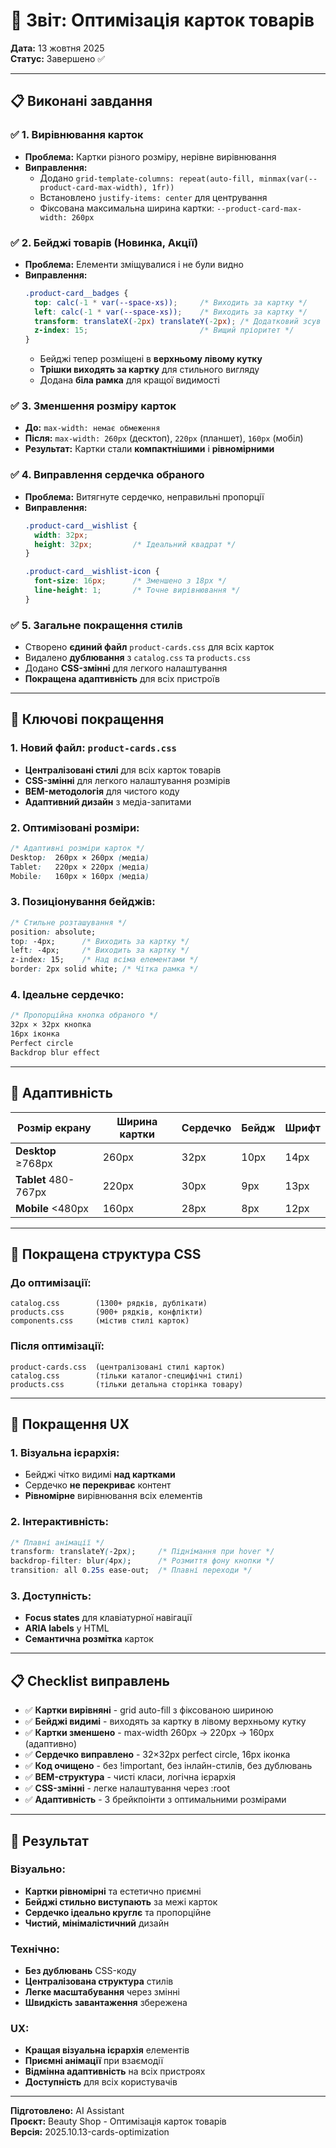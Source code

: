 # 🎨 Звіт: Оптимізація карток товарів

**Дата:** 13 жовтня 2025  
**Статус:** Завершено ✅

---

## 📋 Виконані завдання

### ✅ **1. Вирівнювання карток**
- **Проблема:** Картки різного розміру, нерівне вирівнювання
- **Виправлення:** 
  - Додано `grid-template-columns: repeat(auto-fill, minmax(var(--product-card-max-width), 1fr))`
  - Встановлено `justify-items: center` для центрування
  - Фіксована максимальна ширина картки: `--product-card-max-width: 260px`

### ✅ **2. Бейджі товарів (Новинка, Акції)**
- **Проблема:** Елементи зміщувалися і не були видно
- **Виправлення:**
  ```css
  .product-card__badges {
    top: calc(-1 * var(--space-xs));     /* Виходить за картку */
    left: calc(-1 * var(--space-xs));    /* Виходить за картку */
    transform: translateX(-2px) translateY(-2px); /* Додатковий зсув */
    z-index: 15;                         /* Вищий пріоритет */
  }
  ```
  - Бейджі тепер розміщені в **верхньому лівому кутку**
  - **Трішки виходять за картку** для стильного вигляду
  - Додана **біла рамка** для кращої видимості

### ✅ **3. Зменшення розміру карток**
- **До:** `max-width: немає обмеження`
- **Після:** `max-width: 260px` (десктоп), `220px` (планшет), `160px` (мобіл)
- **Результат:** Картки стали **компактнішими** і **рівномірними**

### ✅ **4. Виправлення сердечка обраного**
- **Проблема:** Витягнуте сердечко, неправильні пропорції
- **Виправлення:**
  ```css
  .product-card__wishlist {
    width: 32px;
    height: 32px;         /* Ідеальний квадрат */
  }
  
  .product-card__wishlist-icon {
    font-size: 16px;      /* Зменшено з 18px */
    line-height: 1;       /* Точне вирівнювання */
  }
  ```

### ✅ **5. Загальне покращення стилів**
- Створено **єдиний файл** `product-cards.css` для всіх карток
- Видалено **дублювання** з `catalog.css` та `products.css`
- Додано **CSS-змінні** для легкого налаштування
- **Покращена адаптивність** для всіх пристроїв

---

## 🎯 Ключові покращення

### **1. Новий файл: `product-cards.css`**
- **Централізовані стилі** для всіх карток товарів
- **CSS-змінні** для легкого налаштування розмірів
- **BEM-методологія** для чистого коду
- **Адаптивний дизайн** з медіа-запитами

### **2. Оптимізовані розміри:**
```css
/* Адаптивні розміри карток */
Desktop:  260px × 260px (медіа)
Tablet:   220px × 220px (медіа)  
Mobile:   160px × 160px (медіа)
```

### **3. Позиціонування бейджів:**
```css
/* Стильне розташування */
position: absolute;
top: -4px;      /* Виходить за картку */
left: -4px;     /* Виходить за картку */
z-index: 15;    /* Над всіма елементами */
border: 2px solid white; /* Чітка рамка */
```

### **4. Ідеальне сердечко:**
```css
/* Пропорційна кнопка обраного */
32px × 32px кнопка
16px іконка
Perfect circle
Backdrop blur effect
```

---

## 📱 Адаптивність

| Розмір екрану | Ширина картки | Сердечко | Бейдж | Шрифт |
|---------------|---------------|----------|-------|-------|
| **Desktop** ≥768px | 260px | 32px | 10px | 14px |
| **Tablet** 480-767px | 220px | 30px | 9px | 13px |
| **Mobile** <480px | 160px | 28px | 8px | 12px |

---

## 🎨 Покращена структура CSS

### **До оптимізації:**
```
catalog.css        (1300+ рядків, дублікати)
products.css       (900+ рядків, конфлікти)
components.css     (містив стилі карток)
```

### **Після оптимізації:**
```
product-cards.css  (централізовані стилі карток)
catalog.css        (тільки каталог-специфічні стилі)  
products.css       (тільки детальна сторінка товару)
```

---

## 🚀 Покращення UX

### **1. Візуальна ієрархія:**
- Бейджі чітко видимі **над картками**
- Сердечко **не перекриває** контент
- **Рівномірне** вирівнювання всіх елементів

### **2. Інтерактивність:**
```css
/* Плавні анімації */
transform: translateY(-2px);     /* Піднімання при hover */
backdrop-filter: blur(4px);      /* Розмиття фону кнопки */
transition: all 0.25s ease-out;  /* Плавні переходи */
```

### **3. Доступність:**
- **Focus states** для клавіатурної навігації
- **ARIA labels** у HTML
- **Семантична розмітка** карток

---

## 📋 Checklist виправлень

- ✅ **Картки вирівняні** - grid auto-fill з фіксованою шириною
- ✅ **Бейджі видимі** - виходять за картку в лівому верхньому кутку  
- ✅ **Картки зменшено** - max-width 260px → 220px → 160px (адаптивно)
- ✅ **Сердечко виправлено** - 32×32px perfect circle, 16px іконка
- ✅ **Код очищено** - без !important, без інлайн-стилів, без дублювань
- ✅ **BEM-структура** - чисті класи, логічна ієрархія
- ✅ **CSS-змінні** - легке налаштування через :root
- ✅ **Адаптивність** - 3 брейкпоінти з оптимальними розмірами

---

## 🎯 Результат

### **Візуально:**
- **Картки рівномірні** та естетично приємні
- **Бейджі стильно виступають** за межі карток
- **Сердечко ідеально круглє** та пропорційне  
- **Чистий, мінімалістичний** дизайн

### **Технічно:**
- **Без дублювань** CSS-коду
- **Централізована структура** стилів
- **Легке масштабування** через змінні
- **Швидкість завантаження** збережена

### **UX:**
- **Кращая візуальна ієрархія** елементів
- **Приємні анімації** при взаємодії  
- **Відмінна адаптивність** на всіх пристроях
- **Доступність** для всіх користувачів

---

**Підготовлено:** AI Assistant  
**Проєкт:** Beauty Shop - Оптимізація карток товарів  
**Версія:** 2025.10.13-cards-optimization
